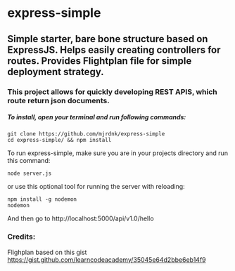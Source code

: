 # express-simple
## Simple starter, bare bone structure based on ExpressJS. Helps easily creating controllers for routes. Provides Flightplan file for simple deployment strategy.
### This project allows for quickly developing REST APIS, which route return json documents.

##### To install, open your terminal and run following commands:

```
git clone https://github.com/mjrdnk/express-simple
cd express-simple/ && npm install
```

To run express-simple, make sure you are in your projects directory and run this command:

```
node server.js 
```

or use this optional tool for running the server with reloading:

```
npm install -g nodemon
nodemon
```

And then go to http://localhost:5000/api/v1.0/hello

### Credits:
Flighplan based on this gist https://gist.github.com/learncodeacademy/35045e64d2bbe6eb14f9
